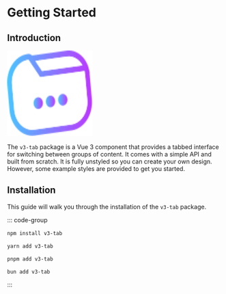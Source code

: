 # Getting Started

## Introduction

<img class="logo" src="../assets/v3-tabs.svg" alt="MarineGEO circle logo" style="height: 200px; width:200px;"/>

The `v3-tab` package is a Vue 3 component that provides a tabbed interface for switching between groups of content. It comes with a simple API and built from scratch. It is fully unstyled so you can create your own design. However, some example styles are provided to get you started.

## Installation

This guide will walk you through the installation of the `v3-tab` package.

::: code-group

```bash[npm]
npm install v3-tab
```

```bash[yarn]
yarn add v3-tab
```

```bash[pnpm]
pnpm add v3-tab
```

```bash[bun]
bun add v3-tab
```

:::

